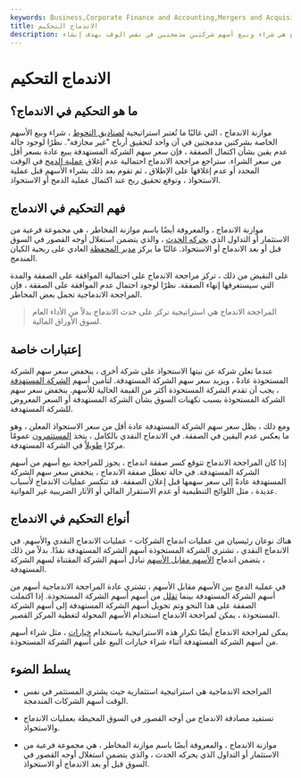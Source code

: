 ```yaml
---
keywords: Business,Corporate Finance and Accounting,Mergers and Acquisitions,M&amp;amp;A
title: الاندماج التحكيم
description: موازنة الاندماج هي شراء وبيع أسهم شركتين مدمجتين في نفس الوقت بهدف إنشاء &amp; quot؛ بلا مخاطر &amp; quot؛ أرباح.
---
```


# الاندماج التحكيم
## ما هو التحكيم في الاندماج؟

موازنة الاندماج ، التي غالبًا ما تُعتبر استراتيجية [لصناديق التحوط](/hedgefund) ، شراء وبيع الأسهم الخاصة بشركتين مدمجتين في آن واحد لتحقيق أرباح "غير مجازفة". نظرًا لوجود حالة عدم يقين بشأن اكتمال الصفقة ، فإن سعر سهم الشركة المستهدفة يبيع عادة بسعر أقل من سعر الشراء. ستراجع مراجحة الاندماج احتمالية عدم إغلاق [عملية الدمج](/merger) في الوقت المحدد أو عدم إغلاقها على الإطلاق ، ثم تقوم بعد ذلك بشراء الأسهم قبل عملية الاستحواذ ، وتوقع تحقيق ربح عند اكتمال عملية الدمج أو الاستحواذ.

## فهم التحكيم في الاندماج

موازنة الاندماج ، والمعروفة أيضًا باسم موازنة المخاطر ، هي مجموعة فرعية من الاستثمار أو التداول الذي [يحركه الحدث](/eventdriven) ، والذي يتضمن استغلال أوجه القصور في السوق قبل أو بعد الاندماج أو الاستحواذ. غالبًا ما يركز [مدير المحفظة](/portfoliomanager) العادي على ربحية الكيان المندمج.

على النقيض من ذلك ، تركز مراجحة الاندماج على احتمالية الموافقة على الصفقة والمدة التي سيستغرقها إنهاء الصفقة. نظرًا لوجود احتمال عدم الموافقة على الصفقة ، فإن المراجحة الاندماجية تحمل بعض المخاطر.

> المراجحة الاندماج هي استراتيجية تركز على حدث الاندماج بدلاً من الأداء العام لسوق الأوراق المالية.

>

## إعتبارات خاصة

عندما تعلن شركة عن نيتها الاستحواذ على شركة أخرى ، ينخفض سعر سهم الشركة المستحوذة عادةً ، ويزيد سعر سهم الشركة المستهدفة. لتأمين أسهم [الشركة المستهدفة](/targetfirm) ، يجب أن تقدم الشركة المستحوذة أكثر من القيمة الحالية للأسهم. ينخفض سعر سهم الشركة المستحوذة بسبب تكهنات السوق بشأن الشركة المستهدفة أو السعر المعروض للشركة المستهدفة.

ومع ذلك ، يظل سعر سهم الشركة المستهدفة عادة أقل من سعر الاستحواذ المعلن ، وهو ما يعكس عدم اليقين في الصفقة. في الاندماج النقدي بالكامل ، يتخذ [المستثمرون](/investor) عمومًا مركزًا [طويلاً](/long) في الشركة المستهدفة.

إذا كان المراجحة الاندماج تتوقع كسر صفقة اندماج ، يجوز للمراجحة بيع أسهم من أسهم الشركة المستهدفة. في حالة تعطل صفقة الاندماج ، ينخفض سعر سهم الشركة المستهدفة عادةً إلى سعر سهمها قبل إعلان الصفقة. قد تنكسر عمليات الاندماج لأسباب عديدة ، مثل اللوائح التنظيمية أو عدم الاستقرار المالي أو الآثار الضريبية غير المواتية.

## أنواع التحكيم في الاندماج

هناك نوعان رئيسيان من عمليات اندماج الشركات - عمليات الاندماج النقدي والأسهم. في الاندماج النقدي ، تشتري الشركة المستحوذة أسهم الشركة المستهدفة نقدًا. بدلاً من ذلك ، يتضمن اندماج [الأسهم مقابل الأسهم](/stockforstock) تبادل أسهم الشركة المقتناة لسهم الشركة المستهدفة.

في عملية الدمج بين الأسهم مقابل الأسهم ، تشتري عادة المراجحة الاندماجية أسهم من أسهم الشركة المستهدفة بينما [تقلل](/short) من أسهم أسهم الشركة المستحوذة. إذا اكتملت الصفقة على هذا النحو وتم تحويل أسهم الشركة المستهدفة إلى أسهم الشركة المستحوذة ، يمكن لمراجحة الاندماج استخدام الأسهم المحولة لتغطية المركز القصير.

يمكن لمراجحة الاندماج أيضًا تكرار هذه الاستراتيجية باستخدام [خيارات](/option) ، مثل شراء أسهم من أسهم الشركة المستهدفة أثناء شراء خيارات البيع على أسهم الشركة المستحوذة.

## يسلط الضوء

- المراجحة الاندماجية هي استراتيجية استثمارية حيث يشتري المستثمر في نفس الوقت أسهم الشركات المندمجة.

- تستفيد مصادقة الاندماج من أوجه القصور في السوق المحيطة بعمليات الاندماج والاستحواذ.

- موازنة الاندماج ، والمعروفة أيضًا باسم موازنة المخاطر ، هي مجموعة فرعية من الاستثمار أو التداول الذي يحركه الحدث ، والذي يتضمن استغلال أوجه القصور في السوق قبل أو بعد الاندماج أو الاستحواذ.

